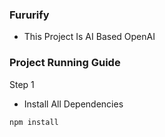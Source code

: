 ### Fururify

- This Project Is AI Based OpenAI

### Project Running Guide

Step 1

- Install All Dependencies

```bash
npm install
```
